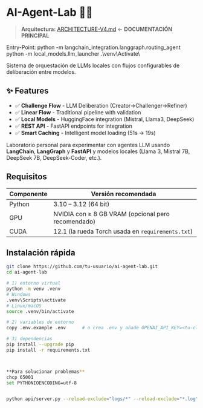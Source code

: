 # AI-Agent-Lab 🧪🤖

> **Arquitectura:** [ARCHITECTURE-V4.md](ARCHITECTURE-V4.md) ← **DOCUMENTACIÓN PRINCIPAL**

Entry-Point:
python -m langchain_integration.langgraph.routing_agent
python -m local_models.llm_launcher
.\venv\Activate\

Sistema de orquestación de LLMs locales con flujos configurables de deliberación entre modelos.

## ✨ Features

- ✅ **Challenge Flow** - LLM Deliberation (Creator→Challenger→Refiner)
- ✅ **Linear Flow** - Traditional pipeline with validation
- ✅ **Local Models** - HuggingFace integration (Mistral, Llama3, DeepSeek)
- ✅ **REST API** - FastAPI endpoints for integration
- ✅ **Smart Caching** - Intelligent model loading (51s → 19s)

Laboratorio personal para experimentar con agentes LLM usando **LangChain**,
**LangGraph** y **FastAPI** y modelos locales (Llama 3, Mistral 7B, DeepSeek 7B, DeepSeek-Coder,
etc.).

## Requisitos

| Componente | Versión recomendada |
|------------|--------------------|
| Python     | 3.10 – 3.12 (64 bit) |
| GPU        | NVIDIA con ≥ 8 GB VRAM (opcional pero recomendado) |
| CUDA       | 12.1 (la rueda Torch usada en `requirements.txt`) |

## Instalación rápida

```bash
git clone https://github.com/tu-usuario/ai-agent-lab.git
cd ai-agent-lab

# 1) entorno virtual
python -m venv .venv
# Windows
.venv\Scripts\activate
# Linux/macOS
source .venv/bin/activate

# 2) variables de entorno
copy .env.example .env      # o crea .env y añade OPENAI_API_KEY=<tu-clave>

# 3) dependencias
pip install --upgrade pip
pip install -r requirements.txt



**Para solucionar problemas**
chcp 65001
set PYTHONIOENCODING=utf-8


python api/server.py --reload-exclude="logs/*" --reload-exclude="*.log" --reload-exclude="outputs/*" --reload-exclude="metrics/*"
